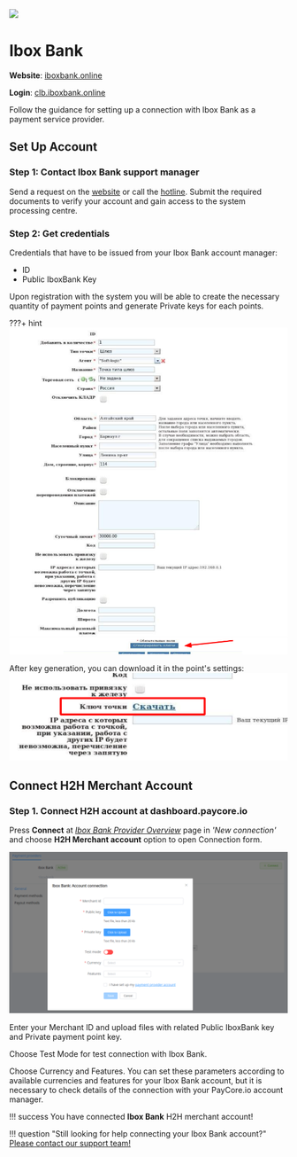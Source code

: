 <img src="https://static.openfintech.io/payment_providers/iboxbank/logo.png?w=400" width="400px" >

# Ibox Bank

**Website**: [iboxbank.online](https://iboxbank.online/ua/)

**Login**: [clb.iboxbank.online](https://clb.iboxbank.online:7002/ifobsClient/LoginShow.action?localeName=en)

Follow the guidance for setting up a connection with Ibox Bank as a payment service provider.

## Set Up Account

### Step 1: Contact Ibox Bank support manager

Send a request on the [website](https://iboxbank.online/ua/open-account) or call the [hotline](tel:0800500178). Submit the required documents to verify your account and gain access to the system processing centre.

### Step 2: Get credentials

Credentials that have to be issued from your Ibox Bank account manager:

* ID
* Public IboxBank Key

Upon registration with the system you will be able to create the necessary quantity of payment points and generate Private keys for each points.

???+ hint
    ![Create a new Point](images/point-creation.png)
    ![Private Key](images/private-key-generation.png)

After key generation, you can download it in the point's settings:
![Download](images/download-private-key.png)

<!--

## Connect Provider Account

### Step 1. Connect account at dashboard.paycore.io

Press **Connect** at [*Ibox Bank Provider Overview*](https://dashboard.paycore.io/connect-directory/payment-providers/iboxbank/general) page in *'New connection'* and choose **Provider account** option to open Connection form.

![Connect](images/provider-account.png)

Enter credentials:

[//]: # (Also, choose Test Mode for test connection with Ibox Bank, and P2P mode for connection in  peer-to-peer payment network.)

!!! success
    You have connected **Ibox Bank** account!

-->

## Connect H2H Merchant Account

### Step 1. Connect H2H account at dashboard.paycore.io

Press **Connect** at [*Ibox Bank Provider Overview*](https://dashboard.paycore.io/connect-directory/payment-providers/iboxbank/general) page in *'New connection'* and choose **H2H Merchant account** option to open Connection form.

![Connect](images/h2h-merchant-account.png)

Enter your Merchant ID and upload files with related Public IboxBank key and Private payment point key.

Choose Test Mode for test connection with Ibox Bank.

Choose Currency and Features. You can set these parameters according to available currencies and features for your Ibox Bank account, but it is necessary to check details of the connection with your PayCore.io account manager.

!!! success
    You have connected **Ibox Bank** H2H merchant account!

!!! question "Still looking for help connecting your Ibox Bank account?"
    [Please contact our support team!](mailto:support@paycore.io)
